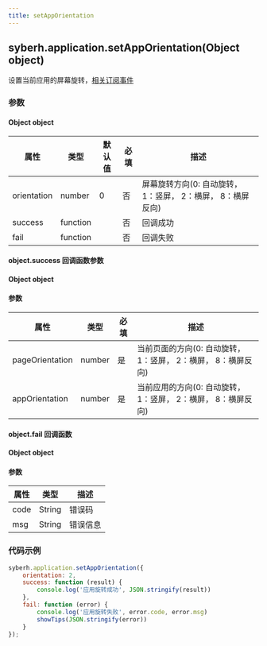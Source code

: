 ```yaml
---
title: setAppOrientation
---
```


## syberh.application.setAppOrientation(Object object)

设置当前应用的屏幕旋转，[相关订阅事件](/docs/global-event.html#onresize)

### 参数
#### Object object
| 属性    | 类型     | 默认值 | 必填 | 描述                   |
| ------- | -------- | ------ | ---- | ---------------------- |
|orientation|number|0|否| 屏幕旋转方向(0: 自动旋转，1：竖屏， 2：横屏， 8：横屏反向)
| success | function |        | 否   | 回调成功 |
| fail    | function |        | 否   | 回调失败 |


#### object.success 回调函数参数
#### Object object
#### 参数
| 属性     | 类型    | 必填 | 描述                     |
| ---------- | ------- | -------- | ---------------------- |
| pageOrientation | number  | 是     | 当前页面的方向(0: 自动旋转，1：竖屏， 2：横屏， 8：横屏反向)  |
| appOrientation | number  | 是     | 当前应用的方向(0: 自动旋转，1：竖屏， 2：横屏， 8：横屏反向)  |

#### object.fail 回调函数
#### Object object
#### 参数
| 属性 | 类型  | 描述 |
| -- | -- | -- |
| code | String | 错误码 |
| msg | String  | 错误信息 |

### 代码示例
``` javascript
syberh.application.setAppOrientation({
    orientation: 2,
    success: function (result) {
        console.log('应用旋转成功', JSON.stringify(result))
    },
    fail: function (error) {
        console.log('应用旋转失败', error.code, error.msg)
        showTips(JSON.stringify(error))
    }
});
```